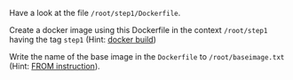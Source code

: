 Have a look at the file `/root/step1/Dockerfile`. 

Create a docker image using this Dockerfile in the context `/root/step1` having the tag `step1` (Hint: [docker build](https://docs.docker.com/engine/reference/commandline/build/))

Write the name of the base image in the `Dockerfile` to `/root/baseimage.txt` (Hint: [FROM instruction](https://docs.docker.com/engine/reference/builder/#from)).